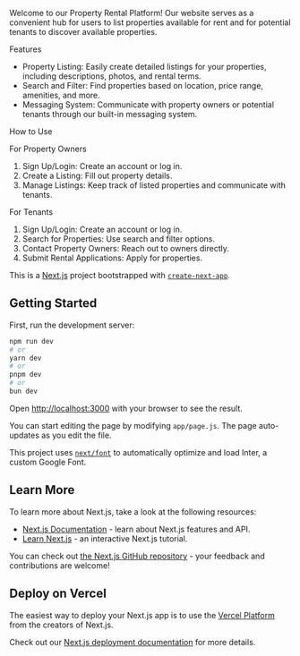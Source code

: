 Welcome to our Property Rental Platform! Our website serves as a convenient hub for users to list properties available for rent and for potential tenants to discover available properties.

Features

- Property Listing: Easily create detailed listings for your properties, including descriptions, photos, and rental terms.
- Search and Filter: Find properties based on location, price range, amenities, and more.
- Messaging System: Communicate with property owners or potential tenants through our built-in messaging system.

How to Use

For Property Owners

1. Sign Up/Login: Create an account or log in.
2. Create a Listing: Fill out property details.
3. Manage Listings: Keep track of listed properties and communicate with tenants.

For Tenants

1. Sign Up/Login: Create an account or log in.
2. Search for Properties: Use search and filter options.
3. Contact Property Owners: Reach out to owners directly.
4. Submit Rental Applications: Apply for properties.

This is a [Next.js](https://nextjs.org/) project bootstrapped with [`create-next-app`](https://github.com/vercel/next.js/tree/canary/packages/create-next-app).

## Getting Started

First, run the development server:

```bash
npm run dev
# or
yarn dev
# or
pnpm dev
# or
bun dev
```

Open [http://localhost:3000](http://localhost:3000) with your browser to see the result.

You can start editing the page by modifying `app/page.js`. The page auto-updates as you edit the file.

This project uses [`next/font`](https://nextjs.org/docs/basic-features/font-optimization) to automatically optimize and load Inter, a custom Google Font.

## Learn More

To learn more about Next.js, take a look at the following resources:

- [Next.js Documentation](https://nextjs.org/docs) - learn about Next.js features and API.
- [Learn Next.js](https://nextjs.org/learn) - an interactive Next.js tutorial.

You can check out [the Next.js GitHub repository](https://github.com/vercel/next.js/) - your feedback and contributions are welcome!

## Deploy on Vercel

The easiest way to deploy your Next.js app is to use the [Vercel Platform](https://vercel.com/new?utm_medium=default-template&filter=next.js&utm_source=create-next-app&utm_campaign=create-next-app-readme) from the creators of Next.js.

Check out our [Next.js deployment documentation](https://nextjs.org/docs/deployment) for more details.
